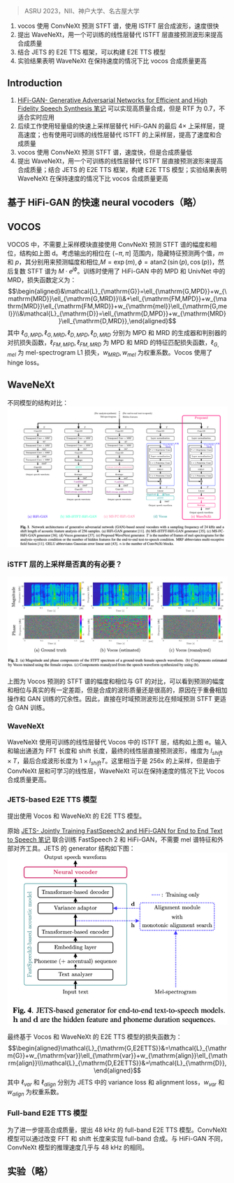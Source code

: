 > ASRU 2023，NII、神户大学、名古屋大学

1. vocos 使用 ConvNeXt 预测 STFT 谱，使用 ISTFT 层合成波形，速度很快
2. 提出 WaveNeXt，用一个可训练的线性层替代 ISTFT 层直接预测波形来提高合成质量
3. 结合 JETS 的 E2E TTS 框架，可以构建 E2E TTS 模型
4. 实验结果表明 WaveNeXt 在保持速度的情况下比 vocos 合成质量更高

## Introduction
1. [HiFi-GAN- Generative Adversarial Networks for Efficient and High Fidelity Speech Synthesis 笔记](../HiFi-GAN-%20Generative%20Adversarial%20Networks%20for%20Efficient%20and%20High%20Fidelity%20Speech%20Synthesis%20笔记.md) 可以实现高质量合成，但是 RTF 为 0.7，不适合实时应用
2. 后续工作使用轻量级的快速上采样层替代 HiFi-GAN 的最后 4× 上采样层，提高速度；也有使用可训练的线性层替代 ISTFT 的上采样层，提高了速度和合成质量
3. vocos 使用 ConvNeXt 预测 STFT 谱，速度快，但是合成质量低
4. 提出 WaveNeXt，用一个可训练的线性层替代 ISTFT 层直接预测波形来提高合成质量；结合 JETS 的 E2E TTS 框架，构建 E2E TTS 模型；实验结果表明 WaveNeXt 在保持速度的情况下比 vocos 合成质量更高

## 基于 HiFi-GAN 的快速 neural vocoders（略）

## VOCOS

VOCOS 中，不需要上采样模块直接使用 ConvNeXt 预测 STFT 谱的幅度和相位，结构如上图 d。考虑输出的相位在 $(-\pi,\pi]$ 范围内，隐藏特征预测两个值，$m$ 和 $p$，其分别用来预测幅度和相位,$M=\operatorname{exp}(m),\phi=\operatorname{atan2}(\operatorname{sin}(p),\operatorname{cos}(p))$，然后复数 STFT 谱为 $M\cdot e^{j\phi}$。训练时使用了 HiFi-GAN 中的 MPD 和 UnivNet 中的 MRD，损失函数定义为：
$$\begin{aligned}&\mathcal{L}_{\mathrm{G}}=\ell_{\mathrm{G,MPD}}+w_{\mathrm{MRD}}\ell_{\mathrm{G,MRD}}\\&+\ell_{\mathrm{FM,MPD}}+w_{\mathrm{MRD}}\ell_{\mathrm{FM,MRD}}+w_{\mathrm{mel}}\ell_{\mathrm{G,mel}}\\&\mathcal{L}_{\mathrm{D}}=\ell_{\mathrm{D,MPD}}+w_{\mathrm{MRD}}\ell_{\mathrm{D,MRD}},\end{aligned}$$
其中 $\ell_{G,MPD},\ell_{G,MRD},\ell_{D,MPD},\ell_{D,MRD}$ 分别为 MPD 和 MRD 的生成器和判别器的对抗损失函数，$\ell_{FM,MPD},\ell_{FM,MRD}$ 为 MPD 和 MRD 的特征匹配损失函数，$\ell_{G,mel}$ 为 mel-spectrogram L1 损失，$w_{MRD},w_{mel}$ 为权重系数。Vocos 使用了 hinge loss。

## WaveNeXt

不同模型的结构对比：
![](image/Pasted%20image%2020250215150753.png)


### iSTFT 层的上采样是否真的有必要？


![](image/Pasted%20image%2020250215151824.png)

上图为 Vocos 预测的 STFT 谱的幅度和相位与 GT 的对比，可以看到预测的幅度和相位与真实的有一定差距，但是合成的波形质量还是很高的，原因在于重叠相加操作和 GAN 训练的冗余性。因此，直接在时域预测波形比在频域预测 STFT 更适合 GAN 训练。

### WaveNeXt

WaveNeXt 使用可训练的线性层替代 Vocos 中的 ISTFT 层，结构如上图 e。输入和输出通道为 FFT 长度和 shift 长度，最终的线性层直接预测波形，维度为 $l_{shift}\times T$，最后合成波形长度为 $1\times l_{shift}T$。这里相当于是 256x 的上采样，但是由于 ConvNeXt 层和可学习的线性层，WaveNeXt 可以在保持速度的情况下比 Vocos 合成质量更高。

### JETS-based E2E TTS 模型

提出使用 Vocos 和 WaveNeXt 的 E2E TTS 模型。

原始 [JETS- Jointly Training FastSpeech2 and HiFi-GAN for End to End Text to Speech 笔记](JETS-%20Jointly%20Training%20FastSpeech2%20and%20HiFi-GAN%20for%20End%20to%20End%20Text%20to%20Speech%20笔记.md) 联合训练 FastSpeech 2 和 HiFi-GAN，不需要 mel 谱特征和外部对齐工具。JETS 的 generator 结构如下图：
![](image/Pasted%20image%2020250215153617.png)

最终基于 Vocos 和 WaveNeXt 的 E2E TTS 模型的损失函数为：
$$\begin{aligned}\mathcal{L}_{\mathrm{G,E2ETTS}}&=\mathcal{L}_{\mathrm{G}}+w_{\mathrm{var}}\ell_{\mathrm{var}}+w_{\mathrm{align}}\ell_{\mathrm{align}}\\\mathcal{L}_{\mathrm{D,E2ETTS}}&=\mathcal{L}_{\mathrm{D}},\end{aligned}$$
其中 $\ell_{var}$ 和 $\ell_{align}$ 分别为 JETS 中的 variance loss 和 alignment loss，$w_{var}$ 和 $w_{align}$ 为权重系数。

### Full-band E2E TTS 模型

为了进一步提高合成质量，提出 48 kHz 的 full-band E2E TTS 模型。ConvNeXt 模型可以通过改变 FFT 和 shift 长度来实现 full-band 合成。与 HiFi-GAN 不同，ConvNeXt 模型的推理速度几乎与 48 kHz 的相同。

## 实验（略）

